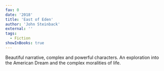 ```yaml
---
fav: 0
date: '2018'
title: 'East of Eden'
author: 'John Steinback'
external: ''
tags:
  - Fiction
showInBooks: true
---
```


Beautiful narrative, complex and powerful characters. An exploration into the American Dream and the complex moralities of life.
